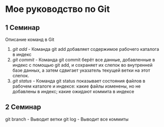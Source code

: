 # Мое руководство по Git

## 1 Семинар

Описание команд в Git
1. *git add* - Команда git add добавляет содержимое рабочего каталога в индекс
2. *git commit* - Команда git commit берёт все данные, добавленные в индекс с помощью git add, и сохраняет их слепок во внутренней базе данных, а затем сдвигает указатель текущей ветки на этот слепок.
3. *git status* - Команда git status показывает состояния файлов в рабочем каталоге и индексе: какие файлы изменены, но не добавлены в индекс; какие ожидают коммита в индексе


## 2 Семинар
git branch  - Выводит ветки
git log - Выводит все коммиты